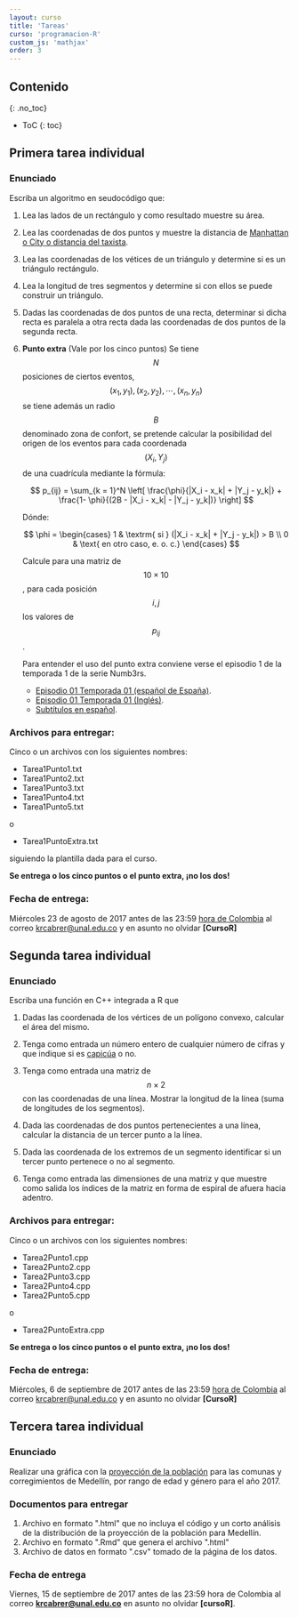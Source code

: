 ```yaml
---
layout: curso
title: 'Tareas'
curso: 'programacion-R'
custom_js: 'mathjax'
order: 3
---
```




## Contenido
{: .no_toc}

* ToC
{: toc}



## Primera tarea individual

### Enunciado

Escriba un algoritmo en seudocódigo que:

 1.  Lea las lados de un rectángulo y como resultado muestre su área.
 2.  Lea las coordenadas de dos puntos y muestre la distancia de
    [Manhattan o City o distancia del taxista](https://es.wikipedia.org/wiki/Geometr%C3%ADa_del_taxista).
 3.  Lea las coordenadas de los vétices de un triángulo y determine si es un
     triángulo rectángulo.
 4.  Lea la longitud de tres segmentos y determine si con
     ellos se puede construir un triángulo.
 5.  Dadas las coordenadas de dos puntos de una recta,
     determinar si dicha recta es paralela a otra recta dada
     las coordenadas de dos puntos de la segunda recta.

 6.  **Punto extra** (Vale por los cinco puntos) Se tiene $$ N $$ posiciones de ciertos eventos,
     $$ (x_1, y_1), (x_2, y_2), \cdots , (x_n, y_n) $$
     se tiene además un radio $$ B $$ denominado zona de confort, se pretende
     calcular la posibilidad del origen de los eventos para cada coordenada
     $$ (X_i, Y_j) $$ de una cuadrícula mediante la fórmula:

     $$
     p_{ij} = \sum_{k = 1}^N \left[  \frac{\phi}{|X_i - x_k| + |Y_j - y_k|}  +
              \frac{1- \phi}{(2B - |X_i - x_k| - |Y_j - y_k|)} \right]
     $$

     Dónde:

     $$
       \phi = \begin{cases}
                  1 & \textrm{ si } (|X_i - x_k| + |Y_j - y_k|) > B  \\
                  0 & \text{ en otro caso, e. o. c.}
              \end{cases}
     $$

     Calcule para una matriz de $$ 10 \times 10 $$, para cada posición
     $$ i, j $$ los valores de $$ p_{ij} $$.

     Para entender el uso del punto extra conviene verse el
     episodio 1 de la temporada 1 de la serie Numb3rs.

       - [Episodio 01 Temporada 01 (español de España)](https://dl.dropboxusercontent.com/u/5532451/numb3rs101/Numb3s_1x01_Piloto_Espanol(Espana).avi).
       - [Episodio 01 Temporada 01 (Inglés)](https://dl.dropboxusercontent.com/u/5532451/numb3rs101/Numb3rs_1x01_Pilot_English.avi).
       - [Subtítulos en español](https://dl.dropboxusercontent.com/u/5532451/numb3rs101/Numb3rs_1x01_Pilot_English.srt).

### Archivos para entregar:

Cinco o un archivos con los siguientes nombres:

- Tarea1Punto1.txt
- Tarea1Punto2.txt
- Tarea1Punto3.txt
- Tarea1Punto4.txt
- Tarea1Punto5.txt

o

- Tarea1PuntoExtra.txt   

siguiendo la plantilla dada para el curso.

**Se entrega o los cinco puntos o el punto extra, ¡no los dos!**

### Fecha de entrega:

Miércoles 23 de agosto de 2017 antes de las 23:59
[hora de Colombia](http://horalegal.inm.gov.co/)
al correo krcabrer@unal.edu.co y en asunto no olvidar
**[CursoR]**

## Segunda tarea individual

### Enunciado

Escriba una función en C++ integrada a R que

1. Dadas las coordenada de los vértices de un polígono convexo,
   calcular el área del mismo.   
2. Tenga como entrada un número entero de cualquier número
   de cifras y que indique si es [capicúa](https://es.wikipedia.org/wiki/Capic%C3%BAa) o no.
3. Tenga como entrada una matriz de $$ n \times 2 $$ con las coordenadas
    de una línea. Mostrar la longitud de la línea (suma de longitudes
      de los segmentos).
4. Dada las coordenadas de dos puntos pertenecientes a una línea,
    calcular la distancia de un tercer punto a la línea.
5. Dada las coordenada de los extremos de un segmento identificar
    si un tercer punto pertenece o no al segmento.

6. Tenga como entrada las dimensiones de una matriz y que muestre
   como salida los índices de la matriz en forma de espiral de afuera
   hacia adentro.

### Archivos para entregar:

Cinco o un archivos con los siguientes nombres:

- Tarea2Punto1.cpp
- Tarea2Punto2.cpp
- Tarea2Punto3.cpp
- Tarea2Punto4.cpp
- Tarea2Punto5.cpp

o

- Tarea2PuntoExtra.cpp   

**Se entrega o los cinco puntos o el punto extra, ¡no los dos!**

### Fecha de entrega:

Miércoles, 6 de septiembre de 2017 antes de las 23:59
[hora de Colombia](http://horalegal.inm.gov.co/)
al correo krcabrer@unal.edu.co y en asunto no olvidar
**[CursoR]**


## Tercera tarea individual

### Enunciado

Realizar una gráfica con la
[proyección de la población](https://www.datos.gov.co/Estad-sticas-Nacionales/Proyecciones-De-Poblaci-n-Medell-n-2016-2020/imj6-7tfq/data)
para las comunas y corregimientos de Medellín,
por rango de edad y género para el año 2017.

### Documentos para entregar

1. Archivo en formato ".html" que no incluya el código y
   un corto análisis de la distribución de la proyección
   de la población para Medellín.
2. Archivo en formato ".Rmd" que genera el archivo ".html"
4. Archivo de datos en formato ".csv" tomado de la página de los datos.

### Fecha de entrega

Viernes, 15 de septiembre de 2017 antes de las 23:59 hora de
Colombia al correo **krcabrer@unal.edu.co** en asunto no olvidar
**[cursoR]**. 
